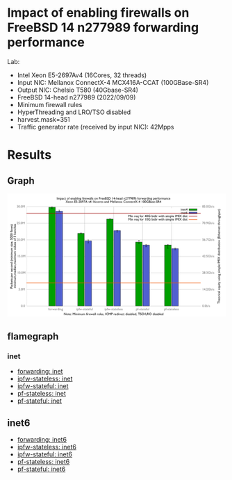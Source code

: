 # Impact of enabling firewalls on FreeBSD 14 n277989 forwarding performance
Lab:
  - Intel Xeon E5-2697Av4 (16Cores, 32 threads)
  - Input NIC: Mellanox ConnectX-4 MCX416A-CCAT (100GBase-SR4)
  - Output NIC: Chelsio T580 (40Gbase-SR4)
  - FreeBSD 14-head n277989 (2022/09/09)
  - Minimum firewall rules
  - HyperThreading and LRO/TSO disabled
  - harvest.mask=351
  - Traffic generator rate (received by input NIC): 42Mpps

# Results

## Graph

![Impact of enabling firewalls on FreeBSD 14 n277989 forwarding performance](graph.png)

## flamegraph

### inet

  - [forwarding: inet](bench.forwarding.inet4.svg)
  - [ipfw-stateless: inet](bench.ipfw-stateless.inet4.svg)
  - [ipfw-stateful: inet](bench.ipfw-stateful.inet4.svg)
  - [pf-stateless: inet](bench.pf-stateful.inet4.svg)
  - [pf-stateful: inet](bench.pf-stateless.inet4.svg)

## inet6

  - [forwarding: inet6](bench.forwarding.inet6.svg)
  - [ipfw-stateless: inet6](bench.ipfw-stateless.inet6.svg)
  - [ipfw-stateful: inet6](bench.ipfw-stateful.inet6.svg)
  - [pf-stateless: inet6](bench.pf-stateless.inet6.svg)
  - [pf-stateful: inet6](bench.pf-stateful.inet6.svg)
